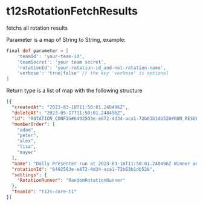 # t12sRotationFetchResults

fetchs all rotation results


Parameter is a map of String to String, example:
```groovy
final def parameter = [
    'teamId': 'your-team-id',
    'teamSecret': 'your team secret',
    'rotationId': 'your-rotation-id_and-not-rotation-name',
    'verbose': 'true|false' // the key 'verbose' is optional
]
```


Return type is a list of map with the following structure

```json
[{
  "createdAt": "2023-03-18T11:50:01.248496Z",
  "deleteAt": "2023-05-17T11:50:01.248496Z",
  "id": "ROTATION_CONFIG#6492503e-e872-4d34-aca1-72b63b1db528#RUN_RESULT#2023-03-18T11:50:01.248496Z#adam",
  "memberOrder": [
    "adam",
    "peter",
    "alex",
    "lisa",
    "mayer"
  ],
  "name": "Daily Presenter run at 2023-03-18T11:50:01.248496Z Winner adam",
  "rotationId": "6492503e-e872-4d34-aca1-72b63b1db528",
  "settings": {
    "RotationRunner": "RandomRotationRunner"
  },
  "teamId": "t12s-core-t1"
}]
```
